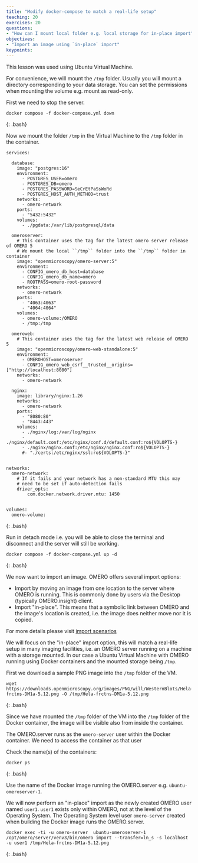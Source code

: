 ```yaml
---
title: "Modify docker-compose to match a real-life setup"
teaching: 20
exercises: 20
questions:
- "How can I mount local folder e.g. local storage for in-place import"
objectives:
- "Import an image using `in-place` import"
keypoints:
---
```

This lesson was used using Ubuntu Virtual Machine.

For convenience, we will mount the ``/tmp`` folder. Usually you will mount a directory
corresponding to your data storage. You can set the permissions when mounting the volume
e.g. mount as read-only.

First we need to stop the server. 
~~~
docker compose -f docker-compose.yml down
~~~
{: .bash}

Now we mount the folder ``/tmp`` in the Virtual Machine to the ``/tmp`` folder in the container.

~~~
services:

  database:
    image: "postgres:16"
    environment:
      - POSTGRES_USER=omero
      - POSTGRES_DB=omero
      - POSTGRES_PASSWORD=SeCrEtPaSsWoRd
      - POSTGRES_HOST_AUTH_METHOD=trust
    networks:
      - omero-network
    ports:
      - "5432:5432"
    volumes:
      - ./pgdata:/var/lib/postgresql/data

  omeroserver:
    # This container uses the tag for the latest omero server release of OMERO 5
    # We mount the local ``/tmp`` folder into the ``/tmp`` folder in container
    image: "openmicroscopy/omero-server:5"
    environment:
      - CONFIG_omero_db_host=database
      - CONFIG_omero_db_name=omero
      - ROOTPASS=omero-root-password
    networks:
      - omero-network
    ports:
      - "4063:4063"
      - "4064:4064"
    volumes:
      - omero-volume:/OMERO
      - /tmp:/tmp

  omeroweb:
    # This container uses the tag for the latest web release of OMERO 5
    image: "openmicroscopy/omero-web-standalone:5"
    environment:
      - OMEROHOST=omeroserver
      - CONFIG_omero_web_csrf__trusted__origins=["http://localhost:8080"]
    networks:
      - omero-network

  nginx:
    image: library/nginx:1.26
    networks:
      - omero-network
    ports:
      - "8080:80"
      - "8443:443"
    volumes:
      - ./nginx/log:/var/log/nginx
      - ./nginx/default.conf:/etc/nginx/conf.d/default.conf:ro${VOLOPTS-}
      - ./nginx/nginx.conf:/etc/nginx/nginx.conf:ro${VOLOPTS-}
      #- "./certs:/etc/nginx/ssl:ro${VOLOPTS-}"


networks:
  omero-network:
    # If it fails and your network has a non-standard MTU this may
    # need to be set if auto-detection fails
    driver_opts:
        com.docker.network.driver.mtu: 1450


volumes:
  omero-volume:
~~~
{: .bash}

Run in detach mode i.e. you will be able to close the terminal and disconnect and the server will still be working.

~~~
docker compose -f docker-compose.yml up -d
~~~
{: .bash}


We now want to import an image.
OMERO offers several import options:

* Import by moving an image from one location to the server where OMERO is running. This is commonly done by users
via the Desktop (typically OMERO.insight) client.
* Import "in-place". This means that a symbolic link between OMERO and the image's location is created, i.e. the image does neither move nor it is copied.

For more details please visit [import scenarios](https://omero.readthedocs.io/en/stable/sysadmins/import-scenarios.html)

We will focus on the "in-place" import option, this will match a real-life setup in many imaging facilities,
i.e. an OMERO server running on a machine with a storage mounted. In our case a Ubuntu Virtual Machine with OMERO running using Docker containers and the mounted storage being ``/tmp``.


First we download a sample PNG image into the ``/tmp`` folder of the VM.

~~~
wget https://downloads.openmicroscopy.org/images/PNG/will/WesternBlots/Hela-frctns-DM1a-5.12.png -O /tmp/Hela-frctns-DM1a-5.12.png
~~~
{: .bash}


Since we have mounted the ``/tmp`` folder of the VM into the ``/tmp`` folder of the Docker container, the image will be visible also from inside the container.


The OMERO.server runs as the ``omero-server`` user within the Docker container.
We need to access the container as that user

Check the name(s) of the containers:

~~~
docker ps
~~~
{: .bash}

Use the name of the Docker image running the OMERO.server e.g. ``ubuntu-omeroserver-1``.

We will now perform an "in-place" import as the newly created OMERO user named ``user1``. `user1` exists only within OMERO, not at the level of the Operating System.
The Operating System level user ``omero-server`` created when building the Docker image runs the OMERO.server.


~~~
docker exec -ti -u omero-server  ubuntu-omeroserver-1 /opt/omero/server/venv3/bin/omero import --transfer=ln_s -s localhost -u user1 /tmp/Hela-frctns-DM1a-5.12.png
~~~
{: .bash}




